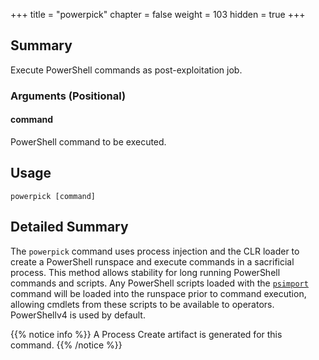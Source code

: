 +++
title = "powerpick"
chapter = false
weight = 103
hidden = true
+++

## Summary
Execute PowerShell commands as post-exploitation job.

### Arguments (Positional)
#### command
PowerShell command to be executed.

## Usage
```
powerpick [command]
```

## Detailed Summary
The `powerpick` command uses process injection and the CLR loader to create a PowerShell runspace and execute commands in a sacrificial process. This method allows stability for long running PowerShell commands and scripts. Any PowerShell scripts loaded with the [`psimport`](/agents/apollo/commands/psimport/) command will be loaded into the runspace prior to command execution, allowing cmdlets from these scripts to be available to operators. PowerShellv4 is used by default.

{{% notice info %}}
A Process Create artifact is generated for this command.
{{% /notice %}}